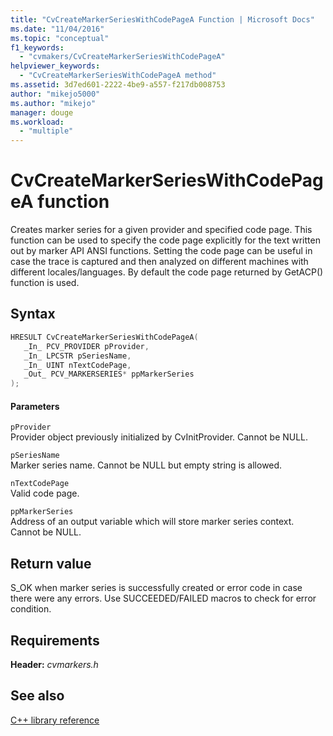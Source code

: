 ```yaml
---
title: "CvCreateMarkerSeriesWithCodePageA Function | Microsoft Docs"
ms.date: "11/04/2016"
ms.topic: "conceptual"
f1_keywords: 
  - "cvmakers/CvCreateMarkerSeriesWithCodePageA"
helpviewer_keywords: 
  - "CvCreateMarkerSeriesWithCodePageA method"
ms.assetid: 3d7ed601-2222-4be9-a557-f217db008753
author: "mikejo5000"
ms.author: "mikejo"
manager: douge
ms.workload: 
  - "multiple"
---
```

# CvCreateMarkerSeriesWithCodePageA function
Creates marker series for a given provider and specified code page. This function can be used to specify the code page explicitly for the text written out by marker API ANSI functions. Setting the code page can be useful in case the trace is captured and then analyzed on different machines with different locales/languages. By default the code page returned by GetACP() function is used.  
  
## Syntax  
  
```C  
HRESULT CvCreateMarkerSeriesWithCodePageA(  
   _In_ PCV_PROVIDER pProvider,  
   _In_ LPCSTR pSeriesName,  
   _In_ UINT nTextCodePage,  
   _Out_ PCV_MARKERSERIES* ppMarkerSeries  
);  
```  
  
#### Parameters  
 `pProvider`  
 Provider object previously initialized by CvInitProvider. Cannot be NULL.  
  
 `pSeriesName`  
 Marker series name. Cannot be NULL but empty string is allowed.  
  
 `nTextCodePage`  
 Valid code page.  
  
 `ppMarkerSeries`  
 Address of an output variable which will store marker series context. Cannot be NULL.  
  
## Return value  
 S_OK when marker series is successfully created or error code in case there were any errors. Use SUCCEEDED/FAILED macros to check for error condition.  
  
## Requirements  
 **Header:** *cvmarkers.h*  
  
## See also  
 [C++ library reference](../profiling/cpp-library-reference.md)